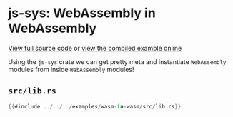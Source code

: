 # js-sys: WebAssembly in WebAssembly

[View full source code][code] or [view the compiled example online][online]

[online]: https://rustwasm.github.io/wasm-bindgen/exbuild/wasm-in-wasm/
[code]: https://github.com/rustwasm/wasm-bindgen/tree/master/examples/wasm-in-wasm

Using the `js-sys` crate we can get pretty meta and instantiate `WebAssembly`
modules from inside `WebAssembly` modules!

## `src/lib.rs`

```rust
{{#include ../../../examples/wasm-in-wasm/src/lib.rs}}
```
